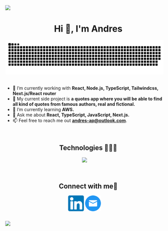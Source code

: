 <!-- Animated line -->
<img src="https://user-images.githubusercontent.com/73097560/115834477-dbab4500-a447-11eb-908a-139a6edaec5c.gif" />

<div>
  <ul align="center">
    <h1>Hi 👋, I'm Andres</h1>
  </ul>
</div>

<!-- snake -->
<div align="center">
  <img alt="Decoration snake" src="https://raw.githubusercontent.com/andrewap-dev/andrewap-dev/3c08cb051d17d922076b3df515820cf418ce75fd/assets/snake.svg" />
</div>

<br />

<!-- Intro start -->
- 🔭 I’m currently working with **React, Node.js, TypeScript, Tailwindcss, Next.js/React router**
- 🚀 My current side project is **a quotes app where you will be able to find all kind of quotes from famous authors, real and fictional.**
- 🌱 I’m currently learning **AWS.**
- 💬 Ask me about **React, TypeScript, JavaScript, Next.js.**
- 📫 Feel free to reach me out **<andres-ap@outlook.com>**.

<br />

<!-- Tech title -->
<div>
  <ul align="center">
    <h2>Technologies 👨🏻‍💻</h2>
  </ul>
</div>

<!-- Tech icons -->
<p align="center">
  <img src="https://skillicons.dev/icons?i=react,ts,js,tailwind,nextjs,nodejs,git,html,css,express,figma,firebase,github,gitlab,supabase,postgres,linux,md,postman,discord,vscode&perline=14" />
</p>

<br />

<!-- Connect title -->
<div>
  <ul align="center">
    <h2>Connect with me🤝</h2>
  </ul>
</div>

<!--Connect links-->
<p align="center">
  <a href="https://www.linkedin.com/in/luis-andres-castillo/" target="blank"><img align="center" src="https://raw.githubusercontent.com/andrewap-dev/andrewap-dev/main/assets/linkedin.png" alt="linkedin" height="50" width="50" /></a>
  <a href="mailto:andres-ap@outlook.com" target="blank"><img align="center" src="https://raw.githubusercontent.com/andrewap-dev/andrewap-dev/main/assets/mail.png" alt="linkedin" height="50" width="50" /></a>
</p>

<br />

<!-- Animated line -->
<img src="https://user-images.githubusercontent.com/73097560/115834477-dbab4500-a447-11eb-908a-139a6edaec5c.gif" />
